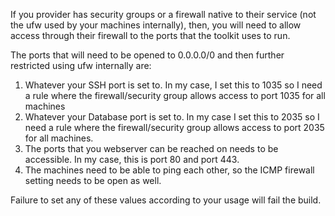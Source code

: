 If you provider has security groups or a firewall native to their service (not the ufw used by your machines internally), then, you will need to allow access through their firewall to the ports that the toolkit uses to run.

The ports that will need to be opened to 0.0.0.0/0 and then further restricted using ufw internally are:

1. Whatever your SSH port is set to. In my case, I set this to 1035 so I need a rule where the firewall/security group allows access to port 1035 for all machines
2. Whatever your Database port is set to. In my case I set this to 2035 so I need a rule where the firewall/security group allows access to port 2035 for all machines.
3. The ports that you webserver can be reached on needs to be accessible. In my case, this is port 80 and port 443.
4. The machines need to be able to ping each other, so the ICMP firewall setting needs to be open as well.

Failure to set any of these values according to your usage will fail the build. 
